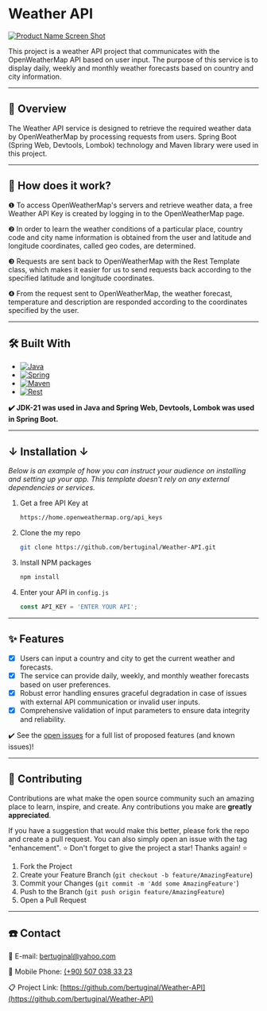 
<!-- ABOUT THE PROJECT -->
# Weather API
[![Product Name Screen Shot][product-screenshot]](https://example.com)

This project is a weather API project that communicates with the OpenWeatherMap API based on user input. The purpose of this service is to display daily, weekly and monthly weather forecasts based on country and city information.

---

## 🔎 Overview
The Weather API service is designed to retrieve the required weather data by OpenWeatherMap by processing requests from users. Spring Boot (Spring Web, Devtools, Lombok) technology and Maven library were used in this project.

---

## 🚀 How does it work?
❶ To access OpenWeatherMap's servers and retrieve weather data, a free Weather API Key is created by logging in to the OpenWeatherMap page.
  
❷ In order to learn the weather conditions of a particular place, country code and city name information is obtained from the user and latitude and longitude coordinates, called geo codes, are determined.

❸ Requests are sent back to OpenWeatherMap with the Rest Template class, which makes it easier for us to send requests back according to the specified latitude and longitude coordinates.
  
❹ From the request sent to OpenWeatherMap, the weather forecast, temperature and description are responded according to the coordinates specified by the user.

---

## 🛠️ Built With

* [![Java][Java-logo]][Java-url]
* [![Spring][Spring-logo]][Spring-url]
* [![Maven][Maven-logo]][Maven-url]
* [![Rest][Rest-logo]][Rest-url]

<b> ✔️ JDK-21 was used in Java and Spring Web, Devtools, Lombok was used in Spring Boot. </b>

---

## ↓ Installation ↓

_Below is an example of how you can instruct your audience on installing and setting up your app. This template doesn't rely on any external dependencies or services._

1. Get a free API Key at
   ```sh
   https://home.openweathermap.org/api_keys
   ```
2. Clone the my repo
   ```sh
   git clone https://github.com/bertuginal/Weather-API.git
   ```
3. Install NPM packages
   ```sh
   npm install
   ```
4. Enter your API in `config.js`
   ```js
   const API_KEY = 'ENTER YOUR API';
   ```
   
---
<!-- FEATURES -->
## ✨ Features

- [x] Users can input a country and city to get the current weather and forecasts.
- [x] The service can provide daily, weekly, and monthly weather forecasts based on user preferences.
- [x] Robust error handling ensures graceful degradation in case of issues with external API communication or invalid user inputs.
- [x] Comprehensive validation of input parameters to ensure data integrity and reliability.

✔️ See the [open issues](https://github.com/bertuginal/Weather-API/issues) for a full list of proposed features (and known issues)!
   
---

<!-- CONTRIBUTING -->
## 🌱 Contributing

Contributions are what make the open source community such an amazing place to learn, inspire, and create. Any contributions you make are **greatly appreciated**.

If you have a suggestion that would make this better, please fork the repo and create a pull request. You can also simply open an issue with the tag "enhancement".
⭐ Don't forget to give the project a star! Thanks again! ⭐

1. Fork the Project
2. Create your Feature Branch (`git checkout -b feature/AmazingFeature`)
3. Commit your Changes (`git commit -m 'Add some AmazingFeature'`)
4. Push to the Branch (`git push origin feature/AmazingFeature`)
5. Open a Pull Request
   
---

<!-- CONTACT -->
## ☎️ Contact

📧 E-mail: [bertuginal@yahoo.com](mailto:bertuginal@yahoo.com)

📱 Mobile Phone: [(+90) 507 038 33 23](mailto:+905070383323)

📋 Project Link: [https://github.com/bertuginal/Weather-API](https://github.com/bertuginal/Weather-API)




<!-- MARKDOWN LINKS & IMAGES -->
<!-- https://www.markdownguide.org/basic-syntax/#reference-style-links -->
[contributors-shield]: https://img.shields.io/github/contributors/othneildrew/Best-README-Template.svg?style=for-the-badge
[contributors-url]: https://github.com/othneildrew/Best-README-Template/graphs/contributors
[forks-shield]: https://img.shields.io/github/forks/othneildrew/Best-README-Template.svg?style=for-the-badge
[forks-url]: https://github.com/othneildrew/Best-README-Template/network/members
[stars-shield]: https://img.shields.io/github/stars/othneildrew/Best-README-Template.svg?style=for-the-badge
[stars-url]: https://github.com/othneildrew/Best-README-Template/stargazers
[issues-shield]: https://img.shields.io/github/issues/othneildrew/Best-README-Template.svg?style=for-the-badge
[issues-url]: https://github.com/othneildrew/Best-README-Template/issues
[license-shield]: https://img.shields.io/github/license/othneildrew/Best-README-Template.svg?style=for-the-badge
[license-url]: https://github.com/othneildrew/Best-README-Template/blob/master/LICENSE.txt
[linkedin-shield]: https://img.shields.io/badge/-LinkedIn-black.svg?style=for-the-badge&logo=linkedin&colorB=555
[linkedin-url]: https://linkedin.com/in/othneildrew
[product-screenshot]: images/screenshot.png

[Java-logo]: https://img.shields.io/badge/java-000000?style=for-the-badge&logo=spring&logoColor=white
[Java-url]: https://www.java.com/tr/
[Spring-logo]: https://img.shields.io/badge/Spring_Boot-DD0031?style=for-the-badge&logo=springboot&logoColor=white
[Spring-url]: https://spring.io/
[Maven-logo]: https://img.shields.io/badge/maven-0769AD?style=for-the-badge&logo=jquery&logoColor=white
[Maven-url]: https://maven.apache.org
[Rest-logo]: https://img.shields.io/badge/Rest_Template-563D7C?style=for-the-badge&logo=rest&logoColor=white
[Rest-url]: https://img.shields.io/badge/Rest_Template-563D7C?style=for-the-badge&logo=rest&logoColor=white

[React.js]: https://img.shields.io/badge/React-20232A?style=for-the-badge&logo=react&logoColor=61DAFB
[React-url]: https://reactjs.org/
[Vue.js]: https://img.shields.io/badge/Vue.js-35495E?style=for-the-badge&logo=vuedotjs&logoColor=4FC08D
[Vue-url]: https://vuejs.org/
[Angular.io]: https://img.shields.io/badge/Angular-DD0031?style=for-the-badge&logo=angular&logoColor=white
[Angular-url]: https://angular.io/
[Svelte.dev]: https://img.shields.io/badge/Svelte-4A4A55?style=for-the-badge&logo=svelte&logoColor=FF3E00
[Svelte-url]: https://svelte.dev/
[Laravel.com]: https://img.shields.io/badge/Laravel-FF2D20?style=for-the-badge&logo=laravel&logoColor=white
[Laravel-url]: https://laravel.com
[Bootstrap.com]: https://img.shields.io/badge/Bootstrap-563D7C?style=for-the-badge&logo=bootstrap&logoColor=white
[Bootstrap-url]: https://getbootstrap.com
[JQuery.com]: https://img.shields.io/badge/jQuery-0769AD?style=for-the-badge&logo=jquery&logoColor=white
[JQuery-url]: https://jquery.com 
